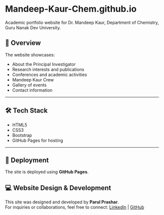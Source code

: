 # Mandeep-Kaur-Chem.github.io
Academic portfolio website for Dr. Mandeep Kaur, Department of Chemistry, Guru Nanak Dev University.

## 📌 Overview
The website showcases:
- About the Principal Investigator
- Research interests and publications
- Conferences and academic activities
- Mandeep Kaur Crew
- Gallery of events
- Contact information

---

## 🛠️ Tech Stack
- HTML5
- CSS3
- Bootstrap 
- GitHub Pages for hosting

---

## 🚀 Deployment
The site is deployed using **GitHub Pages**.  

## 💻 Website Design & Development
This site was designed and developed by **Parul Prashar**.  
For inquiries or collaborations, feel free to connect: [LinkedIn](https://www.linkedin.com/in/parul-prashar/) | [GitHub](https://github.com/ParulPrashar)
